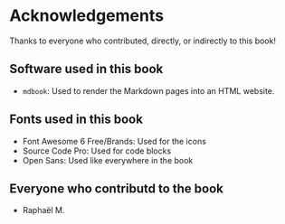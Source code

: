 # Acknowledgements
Thanks to everyone who contributed, directly, or indirectly to this book!

## Software used in this book
- `mdbook`: Used to render the Markdown pages into an HTML website.

## Fonts used in this book
- Font Awesome 6 Free/Brands: Used for the icons
- Source Code Pro: Used for code blocks
- Open Sans: Used like everywhere in the book

## Everyone who contributd to the book
- Raphaël M.